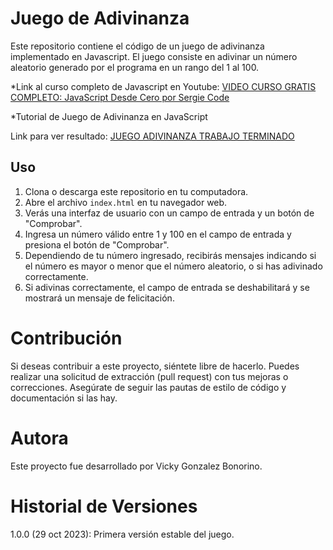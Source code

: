 # Juego de Adivinanza

Este repositorio contiene el código de un juego de adivinanza implementado en Javascript. El juego consiste en adivinar un número aleatorio generado por el programa en un rango del 1 al 100.

*Link al curso completo de Javascript en Youtube:
[VIDEO CURSO GRATIS COMPLETO: JavaScript Desde Cero por Sergie Code](https://youtu.be/N8Xt5rP_DUo)

*Tutorial de Juego de Adivinanza en JavaScript

Link para ver resultado: [JUEGO ADIVINANZA TRABAJO TERMINADO](https://juego-adivinanza-tutorial-js.netlify.app/)

## Uso

1.  Clona o descarga este repositorio en tu computadora.
2.  Abre el archivo `index.html` en tu navegador web.
3.  Verás una interfaz de usuario con un campo de entrada y un botón de "Comprobar".
4.  Ingresa un número válido entre 1 y 100 en el campo de entrada y presiona el botón de "Comprobar".
5.  Dependiendo de tu número ingresado, recibirás mensajes indicando si el número es mayor o menor que el número aleatorio, o si has adivinado correctamente.
6.  Si adivinas correctamente, el campo de entrada se deshabilitará y se mostrará un mensaje de felicitación.

# Contribución
Si deseas contribuir a este proyecto, siéntete libre de hacerlo. Puedes realizar una solicitud de extracción (pull request) con tus mejoras o correcciones. Asegúrate de seguir las pautas de estilo de código y documentación si las hay.

# Autora
Este proyecto fue desarrollado por Vicky Gonzalez Bonorino.

# Historial de Versiones
1.0.0 (29 oct 2023): Primera versión estable del juego.
